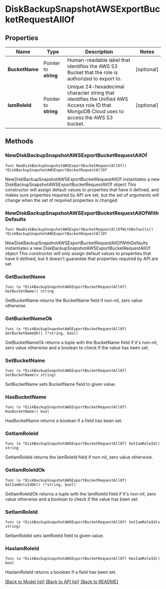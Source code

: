 # DiskBackupSnapshotAWSExportBucketRequestAllOf

## Properties

Name | Type | Description | Notes
------------ | ------------- | ------------- | -------------
**BucketName** | Pointer to **string** | Human-readable label that identifies the AWS S3 Bucket that the role is authorized to export to. | [optional] 
**IamRoleId** | Pointer to **string** | Unique 24-hexadecimal character string that identifies the Unified AWS Access role ID that MongoDB Cloud uses to access the AWS S3 bucket. | [optional] 

## Methods

### NewDiskBackupSnapshotAWSExportBucketRequestAllOf

`func NewDiskBackupSnapshotAWSExportBucketRequestAllOf() *DiskBackupSnapshotAWSExportBucketRequestAllOf`

NewDiskBackupSnapshotAWSExportBucketRequestAllOf instantiates a new DiskBackupSnapshotAWSExportBucketRequestAllOf object
This constructor will assign default values to properties that have it defined,
and makes sure properties required by API are set, but the set of arguments
will change when the set of required properties is changed

### NewDiskBackupSnapshotAWSExportBucketRequestAllOfWithDefaults

`func NewDiskBackupSnapshotAWSExportBucketRequestAllOfWithDefaults() *DiskBackupSnapshotAWSExportBucketRequestAllOf`

NewDiskBackupSnapshotAWSExportBucketRequestAllOfWithDefaults instantiates a new DiskBackupSnapshotAWSExportBucketRequestAllOf object
This constructor will only assign default values to properties that have it defined,
but it doesn't guarantee that properties required by API are set

### GetBucketName

`func (o *DiskBackupSnapshotAWSExportBucketRequestAllOf) GetBucketName() string`

GetBucketName returns the BucketName field if non-nil, zero value otherwise.

### GetBucketNameOk

`func (o *DiskBackupSnapshotAWSExportBucketRequestAllOf) GetBucketNameOk() (*string, bool)`

GetBucketNameOk returns a tuple with the BucketName field if it's non-nil, zero value otherwise
and a boolean to check if the value has been set.

### SetBucketName

`func (o *DiskBackupSnapshotAWSExportBucketRequestAllOf) SetBucketName(v string)`

SetBucketName sets BucketName field to given value.

### HasBucketName

`func (o *DiskBackupSnapshotAWSExportBucketRequestAllOf) HasBucketName() bool`

HasBucketName returns a boolean if a field has been set.
### GetIamRoleId

`func (o *DiskBackupSnapshotAWSExportBucketRequestAllOf) GetIamRoleId() string`

GetIamRoleId returns the IamRoleId field if non-nil, zero value otherwise.

### GetIamRoleIdOk

`func (o *DiskBackupSnapshotAWSExportBucketRequestAllOf) GetIamRoleIdOk() (*string, bool)`

GetIamRoleIdOk returns a tuple with the IamRoleId field if it's non-nil, zero value otherwise
and a boolean to check if the value has been set.

### SetIamRoleId

`func (o *DiskBackupSnapshotAWSExportBucketRequestAllOf) SetIamRoleId(v string)`

SetIamRoleId sets IamRoleId field to given value.

### HasIamRoleId

`func (o *DiskBackupSnapshotAWSExportBucketRequestAllOf) HasIamRoleId() bool`

HasIamRoleId returns a boolean if a field has been set.

[[Back to Model list]](../README.md#documentation-for-models) [[Back to API list]](../README.md#documentation-for-api-endpoints) [[Back to README]](../README.md)


